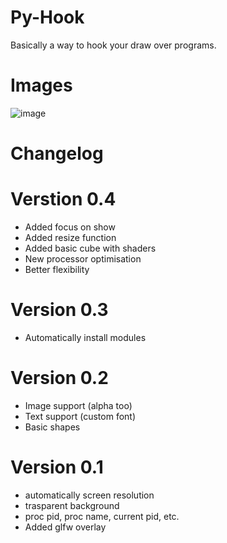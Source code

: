 # Py-Hook
Basically a way to hook your draw over programs.

# Images
![image](https://user-images.githubusercontent.com/67759165/130766145-8e4474b5-4bb0-4f8a-aff7-7c176fd0f234.png)


# Changelog

# Verstion 0.4
* Added focus on show
* Added resize function
* Added basic cube with shaders
* New processor optimisation 
* Better flexibility

# Version 0.3
* Automatically install modules

# Version 0.2
* Image support (alpha too) 
* Text support (custom font)
* Basic shapes

# Version 0.1
* automatically screen resolution
* trasparent background
* proc pid, proc name, current pid, etc.
* Added glfw overlay
